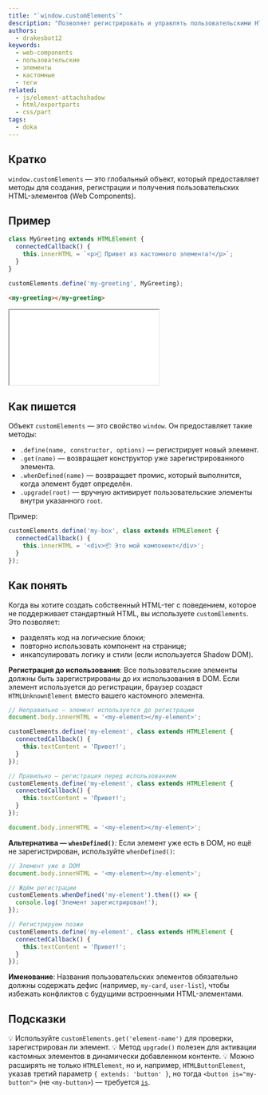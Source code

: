 ```yaml
---
title: "`window.customElements`"
description: "Позволяет регистрировать и управлять пользовательскими HTML-элементами — Web Components"
authors:
  - drakesbot12
keywords:
  - web-components
  - пользовательские
  - элементы
  - кастомные
  - теги
related:
  - js/element-attachshadow
  - html/exportparts
  - css/part
tags:
  - doka
---
```


## Кратко

`window.customElements` — это глобальный объект, который предоставляет методы для создания, регистрации и получения пользовательских HTML-элементов (Web Components).

## Пример

```js
class MyGreeting extends HTMLElement {
  connectedCallback() {
    this.innerHTML = `<p>👋 Привет из кастомного элемента!</p>`;
  }
}

customElements.define('my-greeting', MyGreeting);
```

```html
<my-greeting></my-greeting>
```

<iframe title="Создание пользовательского тега через customElements" src="demos/basic/" height="150"></iframe>

## Как пишется

Объект `customElements` — это свойство `window`. Он предоставляет такие методы:

- `.define(name, constructor, options)` — регистрирует новый элемент.
- `.get(name)` — возвращает конструктор уже зарегистрированного элемента.
- `.whenDefined(name)` — возвращает промис, который выполнится, когда элемент будет определён.
- `.upgrade(root)` — вручную активирует пользовательские элементы внутри указанного `root`.

Пример:

```js
customElements.define('my-box', class extends HTMLElement {
  connectedCallback() {
    this.innerHTML = '<div>📦 Это мой компонент</div>';
  }
});
```

## Как понять

Когда вы хотите создать собственный HTML-тег с поведением, которое не поддерживает стандартный HTML, вы используете `customElements`. Это позволяет:

- разделять код на логические блоки;
- повторно использовать компонент на странице;
- инкапсулировать логику и стили (если используется Shadow DOM).

**Регистрация до использования**: Все пользовательские элементы должны быть зарегистрированы до их использования в DOM. Если элемент используется до регистрации, браузер создаст `HTMLUnknownElement` вместо вашего кастомного элемента.

```js
// Неправильно — элемент используется до регистрации
document.body.innerHTML = '<my-element></my-element>';

customElements.define('my-element', class extends HTMLElement {
  connectedCallback() {
    this.textContent = 'Привет!';
  }
});
```

```js
// Правильно — регистрация перед использованием
customElements.define('my-element', class extends HTMLElement {
  connectedCallback() {
    this.textContent = 'Привет!';
  }
});

document.body.innerHTML = '<my-element></my-element>';
```

**Альтернатива — `whenDefined()`**: Если элемент уже есть в DOM, но ещё не зарегистрирован, используйте `whenDefined()`:

```js
// Элемент уже в DOM
document.body.innerHTML = '<my-element></my-element>';

// Ждём регистрации
customElements.whenDefined('my-element').then(() => {
  console.log('Элемент зарегистрирован!');
});

// Регистрируем позже
customElements.define('my-element', class extends HTMLElement {
  connectedCallback() {
    this.textContent = 'Привет!';
  }
});
```

**Именование**: Названия пользовательских элементов обязательно должны содержать дефис (например, `my-card`, `user-list`), чтобы избежать конфликтов с будущими встроенными HTML-элементами.

## Подсказки

💡 Используйте `customElements.get('element-name')` для проверки, зарегистрирован ли элемент.
💡 Метод `upgrade()` полезен для активации кастомных элементов в динамически добавленном контенте.
💡 Можно расширять не только `HTMLElement`, но и, например, `HTMLButtonElement`, указав третий параметр `{ extends: 'button' }`, но тогда `<button is="my-button">` (не `<my-button>`) — требуется [`is`](/html/is/).
